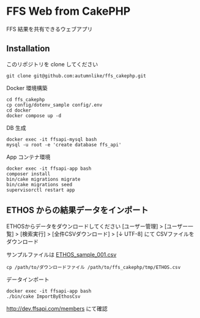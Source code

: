 # FFS Web from CakePHP

FFS 結果を共有できるウェブアプリ

## Installation

このリポジトリを clone してください

```
git clone git@github.com:autumnlike/ffs_cakephp.git
```

Docker 環境構築

```
cd ffs_cakephp
cp config/dotenv_sample config/.env
cd docker
docker compose up -d
```

DB 生成
```
docker exec -it ffsapi-mysql bash
mysql -u root -e 'create database ffs_api'
```

App コンテナ環境

```
docker exec -it ffsapi-app bash
composer install
bin/cake migrations migrate
bin/cake migrations seed
supervisorctl restart app
```

## ETHOS からの結果データをインポート

ETHOSからデータをダウンロードしてください
[ユーザー管理] > [ユーザー一覧] > [検索実行] > [全件CSVダウンロード] > [↓ UTF-8] にて CSVファイルをダウンロード

サンプルファイルは [ETHOS_sample_001.csv](https://github.com/autumnlike/ffs_cakephp/files/10306576/ETHOS_sample_001.csv)

```
cp /path/to/ダウンロードファイル /path/to/ffs_cakephp/tmp/ETHOS.csv
```

データインポート
```
docker exec -it ffsapi-app bash
./bin/cake ImportByEthosCsv
```

http://dev.ffsapi.com/members にて確認
